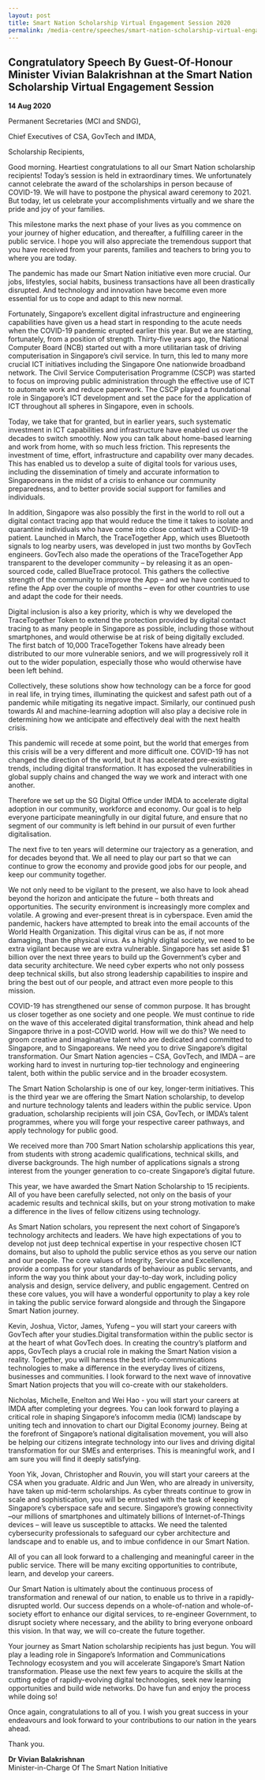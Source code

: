 ```yaml
---
layout: post
title: Smart Nation Scholarship Virtual Engagement Session 2020
permalink: /media-centre/speeches/smart-nation-scholarship-virtual-engagement-session-2020/
---
```

## Congratulatory Speech By Guest-Of-Honour Minister Vivian Balakrishnan at the Smart Nation Scholarship Virtual Engagement Session

**14 Aug 2020**

Permanent Secretaries (MCI and SNDG),

Chief Executives of CSA, GovTech and IMDA,

Scholarship Recipients,

Good morning. Heartiest congratulations to all our Smart Nation scholarship recipients! Today’s session is held in extraordinary times. We unfortunately cannot celebrate the award of the scholarships in person because of COVID-19. We will have to postpone the physical award ceremony to 2021. But today, let us celebrate your accomplishments virtually and we share the pride and joy of your families.  
  
This milestone marks the next phase of your lives as you commence on your journey of higher education, and thereafter, a fulfilling career in the public service. I hope you will also appreciate the tremendous support that you have received from your parents, families and teachers to bring you to where you are today.  

The pandemic has made our Smart Nation initiative even more crucial. Our jobs, lifestyles, social habits, business transactions have all been drastically disrupted. And technology and innovation have become even more essential for us to cope and adapt to this new normal.

Fortunately, Singapore’s excellent digital infrastructure and engineering capabilities have given us a head start in responding to the acute needs when the COVID-19 pandemic erupted earlier this year. But we are starting, fortunately, from a position of strength. Thirty-five years ago, the National Computer Board (NCB) started out with a more utilitarian task of driving computerisation in Singapore’s civil service. In turn, this led to many more crucial ICT initiatives including the Singapore One nationwide broadband network. The Civil Service Computerisation Programme (CSCP) was started to focus on improving public administration through the effective use of ICT to automate work and reduce paperwork. The CSCP played a foundational role in Singapore’s ICT development and set the pace for the application of ICT throughout all spheres in Singapore, even in schools.

Today, we take that for granted, but in earlier years, such systematic investment in ICT capabilities and infrastructure have enabled us over the decades to switch smoothly. Now you can talk about home-based learning and work from home, with so much less friction. This represents the investment of time, effort, infrastructure and capability over many decades. This has enabled us to develop a suite of digital tools for various uses, including the dissemination of timely and accurate information to Singaporeans in the midst of a crisis to enhance our community preparedness, and to better provide social support for families and individuals.

In addition, Singapore was also possibly the first in the world to roll out a digital contact tracing app that would reduce the time it takes to isolate and quarantine individuals who have come into close contact with a COVID-19 patient. Launched in March, the TraceTogether App, which uses Bluetooth signals to log nearby users, was developed in just two months by GovTech engineers. GovTech also made the operations of the TraceTogether App transparent to the developer community – by releasing it as an open-sourced code, called BlueTrace protocol. This gathers the collective strength of the community to improve the App – and we have continued to refine the App over the couple of months – even for other countries to use and adapt the code for their needs.

Digital inclusion is also a key priority, which is why we developed the TraceTogether Token to extend the protection provided by digital contact tracing to as many people in Singapore as possible, including those without smartphones, and would otherwise be at risk of being digitally excluded. The first batch of 10,000 TraceTogether Tokens have already been distributed to our more vulnerable seniors, and we will progressively roll it out to the wider population, especially those who would otherwise have been left behind.

Collectively, these solutions show how technology can be a force for good in real life, in trying times, illuminating the quickest and safest path out of a pandemic while mitigating its negative impact. Similarly, our continued push towards AI and machine-learning adoption will also play a decisive role in determining how we anticipate and effectively deal with the next health crisis.

This pandemic will recede at some point, but the world that emerges from this crisis will be a very different and more difficult one. COVID-19 has not changed the direction of the world, but it has accelerated pre-existing trends, including digital transformation. It has exposed the vulnerabilities in global supply chains and changed the way we work and interact with one another.

Therefore we set up the SG Digital Office under IMDA to accelerate digital adoption in our community, workforce and economy. Our goal is to help everyone participate meaningfully in our digital future, and ensure that no segment of our community is left behind in our pursuit of even further digitalisation.

The next five to ten years will determine our trajectory as a generation, and for decades beyond that. We all need to play our part so that we can continue to grow the economy and provide good jobs for our people, and keep our community together.

We not only need to be vigilant to the present, we also have to look ahead beyond the horizon and anticipate the future – both threats and opportunities. The security environment is increasingly more complex and volatile. A growing and ever-present threat is in cyberspace. Even amid the pandemic, hackers have attempted to break into the email accounts of the World Health Organization. This digital virus can be as, if not more damaging, than the physical virus. As a highly digital society, we need to be extra vigilant because we are extra vulnerable. Singapore has set aside $1 billion over the next three years to build up the Government’s cyber and data security architecture. We need cyber experts who not only possess deep technical skills, but also strong leadership capabilities to inspire and bring the best out of our people, and attract even more people to this mission.

COVID-19 has strengthened our sense of common purpose. It has brought us closer together as one society and one people. We must continue to ride on the wave of this accelerated digital transformation, think ahead and help Singapore thrive in a post-COVID world. How will we do this? We need to groom creative and imaginative talent who are dedicated and committed to Singapore, and to Singaporeans. We need you to drive Singapore’s digital transformation. Our Smart Nation agencies – CSA, GovTech, and IMDA – are working hard to invest in nurturing top-tier technology and engineering talent, both within the public service and in the broader ecosystem.

The Smart Nation Scholarship is one of our key, longer-term initiatives. This is the third year we are offering the Smart Nation scholarship, to develop and nurture technology talents and leaders within the public service. Upon graduation, scholarship recipients will join CSA, GovTech, or IMDA’s talent programmes, where you will forge your respective career pathways, and apply technology for public good.

We received more than 700 Smart Nation scholarship applications this year, from students with strong academic qualifications, technical skills, and diverse backgrounds. The high number of applications signals a strong interest from the younger generation to co-create Singapore’s digital future.

This year, we have awarded the Smart Nation Scholarship to 15 recipients. All of you have been carefully selected, not only on the basis of your academic results and technical skills, but on your strong motivation to make a difference in the lives of fellow citizens using technology.

As Smart Nation scholars, you represent the next cohort of Singapore’s technology architects and leaders. We have high expectations of you to develop not just deep technical expertise in your respective chosen ICT domains, but also to uphold the public service ethos as you serve our nation and our people. The core values of Integrity, Service and Excellence, provide a compass for your standards of behaviour as public servants, and inform the way you think about your day-to-day work, including policy analysis and design, service delivery, and public engagement. Centred on these core values, you will have a wonderful opportunity to play a key role in taking the public service forward alongside and through the Singapore Smart Nation journey.

Kevin, Joshua, Victor, James, Yufeng – you will start your careers with GovTech after your studies.Digital transformation within the public sector is at the heart of what GovTech does. In creating the country’s platform and apps, GovTech plays a crucial role in making the Smart Nation vision a reality. Together, you will harness the best info-communications technologies to make a difference in the everyday lives of citizens, businesses and communities. I look forward to the next wave of innovative Smart Nation projects that you will co-create with our stakeholders.

Nicholas, Michelle, Enelton and Wei Hao - you will start your careers at IMDA after completing your degrees. You can look forward to playing a critical role in shaping Singapore’s infocomm media (ICM) landscape by uniting tech and innovation to chart our Digital Economy journey. Being at the forefront of Singapore’s national digitalisation movement, you will also be helping our citizens integrate technology into our lives and driving digital transformation for our SMEs and enterprises. This is meaningful work, and I am sure you will find it deeply satisfying.

Yoon Yik, Jovan, Christopher and Rouvin, you will start your careers at the CSA when you graduate. Aldric and Jun Wen, who are already in university, have taken up mid-term scholarships. As cyber threats continue to grow in scale and sophistication, you will be entrusted with the task of keeping Singapore’s cyberspace safe and secure. Singapore’s growing connectivity –our millions of smartphones and ultimately billions of Internet-of-Things devices – will leave us susceptible to attacks. We need the talented cybersecurity professionals to safeguard our cyber architecture and landscape and to enable us, and to imbue confidence in our Smart Nation.

All of you can all look forward to a challenging and meaningful career in the public service. There will be many exciting opportunities to contribute, learn, and develop your careers.

Our Smart Nation is ultimately about the continuous process of transformation and renewal of our nation, to enable us to thrive in a rapidly-disrupted world. Our success depends on a whole-of-nation and whole-of-society effort to enhance our digital services, to re-engineer Government, to disrupt society where necessary, and the ability to bring everyone onboard this vision. In that way, we will co-create the future together.

Your journey as Smart Nation scholarship recipients has just begun. You will play a leading role in Singapore’s Information and Communications Technology ecosystem and you will accelerate Singapore’s Smart Nation transformation. Please use the next few years to acquire the skills at the cutting edge of rapidly-evolving digital technologies, seek new learning opportunities and build wide networks. Do have fun and enjoy the process while doing so!

Once again, congratulations to all of you. I wish you great success in your endeavours and look forward to your contributions to our nation in the years ahead.

Thank you.

**Dr Vivian Balakrishnan** <br>
Minister-in-Charge Of The Smart Nation Initiative